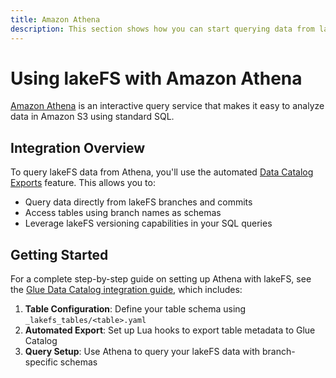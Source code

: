 ```yaml
---
title: Amazon Athena
description: This section shows how you can start querying data from lakeFS using Amazon Athena.
---
```


# Using lakeFS with Amazon Athena

[Amazon Athena](https://aws.amazon.com/athena/) is an interactive query service that makes it easy to analyze data in Amazon S3 using standard SQL.

## Integration Overview

To query lakeFS data from Athena, you'll use the automated [Data Catalog Exports](../howto/catalog_exports.md) feature. This allows you to:

- Query data directly from lakeFS branches and commits
- Access tables using branch names as schemas
- Leverage lakeFS versioning capabilities in your SQL queries

## Getting Started

For a complete step-by-step guide on setting up Athena with lakeFS, see the [Glue Data Catalog integration guide](./glue_metastore.md), which includes:

1. **Table Configuration**: Define your table schema using `_lakefs_tables/<table>.yaml`
2. **Automated Export**: Set up Lua hooks to export table metadata to Glue Catalog
3. **Query Setup**: Use Athena to query your lakeFS data with branch-specific schemas


